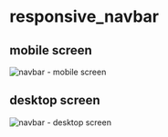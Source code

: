 # responsive_navbar

## mobile screen
![navbar - mobile screen](https://user-images.githubusercontent.com/22793732/40269661-e5eba8dc-5b81-11e8-849a-f87f20a7d61d.JPG)

## desktop screen
![navbar - desktop screen](https://user-images.githubusercontent.com/22793732/40269669-167a1e3e-5b82-11e8-8512-0be66f1d1690.JPG)
